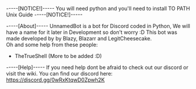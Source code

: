 -----[NOTICE!]-----
You will need python and you'll need to install TO PATH Unix Guide 
-----[NOTICE!]-----

-----[About]-----
UnnamedBot is a bot for Discord coded in Python, We will have a name for it later in Development so don't worry :D 
This bot was made developed by by Blazy, Blazarr and LegitCheesecake.
<br>
Oh and some help from these people:
- TheTrueShell
(More to be added :D)

-----[Help]-----
If you need help dont be afraid to check out our discord or visit the wiki. 
You can find our discord here: https://discord.gg/0wRxKtqwD0Zpwh2K

